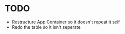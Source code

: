 # TODO

- Restructure App Container so it doesn't repeat it self
- Redo the table so it isn't seperate